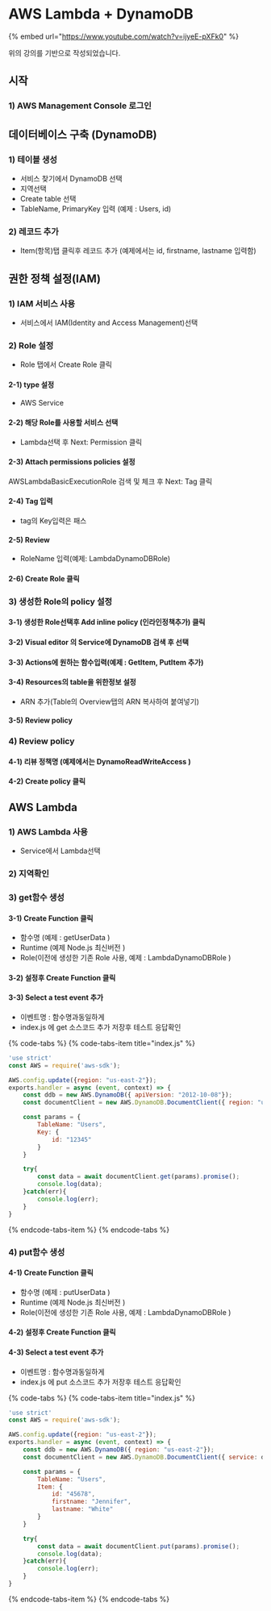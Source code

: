 # AWS Lambda + DynamoDB

{% embed url="https://www.youtube.com/watch?v=ijyeE-pXFk0" %}

위의 강의를 기반으로 작성되었습니다. 

## 시작 

### 1\) AWS Management Console 로그인

## 데이터베이스 구축 \(DynamoDB\)

### 1\) 테이블 생성 

* 서비스 찾기에서 DynamoDB 선택 
* 지역선택 
* Create table 선택 
* TableName, PrimaryKey 입력 \(예제 : Users, id\) 

### 2\) 레코드 추가 

* Item\(항목\)탭 클릭후 레코드 추가 \(예제에서는 id, firstname, lastname 입력함\)

## 권한 정책 설정\(IAM\)

### 1\) IAM 서비스 사용 

* 서비스에서 IAM\(Identity and Access Management\)선택

### 2\) Role 설정 

* Role 탭에서 Create Role 클릭 

#### 2-1\) type 설정 

* AWS Service 

#### **2-2\) 해당 Role를 사용할 서비스 선택** 

*  Lambda선택 후 Next: Permission 클릭

#### 2-3\) Attach permissions policies 설정  

AWSLambdaBasicExecutionRole 검색 및 체크 후 Next: Tag 클릭 

#### 2-4\) Tag 입력 

* tag의 Key입력은 패스

#### 2-5\) Review

* RoleName 입력\(예제: LambdaDynamoDBRole\) 

#### 2-6\) Create Role 클릭 

### 3\) 생성한 Role의 policy 설정 

#### 3-1\) 생성한 Role선택후 Add inline policy \(인라인정책추가\) 클릭  

#### 3-2\) Visual editor 의 Service에 DynamoDB 검색 후 선택 

#### 3-3\) Actions에 원하는 함수입력\(예제 :  GetItem, PutItem 추가\)   

#### 3-4\) Resources의 table을 위한정보 설정 

* ARN 추가\(Table의 Overview탭의 ARN 복사하여 붙여넣기\) 

#### 3-5\) Review policy 

### 4\) Review policy 

#### 4-1\) 리뷰 정책명 \(예제에서는 DynamoReadWriteAccess \) 

#### 4-2\) Create policy 클릭  

## AWS Lambda

### 1\) AWS Lambda 사용 

* Service에서 Lambda선택 

### 2\) 지역확인

### 3\) get함수 생성 

#### 3-1\) Create Function 클릭 

* 함수명 \(예제 : getUserData \)
* Runtime \(예제 Node.js 최신버전 \) 
* Role\(이전에 생성한 기존 Role 사용, 예제 : LambdaDynamoDBRole \) 

#### 3-2\) 설정후 Create Function 클릭

#### 3-3\) Select a test event 추가 

* 이벤트명 : 함수명과동일하게 
* index.js 에 get 소스코드 추가 저장후 테스트 응답확인

{% code-tabs %}
{% code-tabs-item title="index.js" %}
```javascript
'use strict'
const AWS = require('aws-sdk');

AWS.config.update({region: "us-east-2"});
exports.handler = async (event, context) => {
    const ddb = new AWS.DynamoDB({ apiVersion: "2012-10-08"});
    const documentClient = new AWS.DynamoDB.DocumentClient({ region: "us-east-2"});

    const params = {
        TableName: "Users",
        Key: {
            id: "12345"
        }
    }

    try{
        const data = await documentClient.get(params).promise();
        console.log(data);
    }catch(err){
        console.log(err);
    }
}
```
{% endcode-tabs-item %}
{% endcode-tabs %}

### 4\) put함수 생성 

#### 4-1\) Create Function 클릭 

* 함수명 \(예제 : putUserData \)
* Runtime \(예제 Node.js 최신버전 \) 
* Role\(이전에 생성한 기존 Role 사용, 예제 : LambdaDynamoDBRole \) 

#### 4-2\) 설정후 Create Function 클릭

#### 4-3\) Select a test event 추가 

* 이벤트명 : 함수명과동일하게 
* index.js 에 put 소스코드 추가 저장후 테스트 응답확인

{% code-tabs %}
{% code-tabs-item title="index.js" %}
```javascript
'use strict'
const AWS = require('aws-sdk');

AWS.config.update({region: "us-east-2"});
exports.handler = async (event, context) => {
    const ddb = new AWS.DynamoDB({ region: "us-east-2"});
    const documentClient = new AWS.DynamoDB.DocumentClient({ service: ddb});

    const params = {
        TableName: "Users",
        Item: {
            id: "45678",
            firstname: "Jennifer",
            lastname: "White"
        }
    }

    try{
        const data = await documentClient.put(params).promise();
        console.log(data);
    }catch(err){
        console.log(err);
    }
}
```
{% endcode-tabs-item %}
{% endcode-tabs %}

